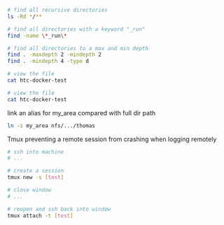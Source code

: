 ```bash
# find all recursive directories
ls -Rd */**
```

```bash
# find all directories with a keyword "_run"
find -name \*_run\*
```



```bash
# find all directories to a max and min depth
find . -maxdepth 2 -mindepth 2 
find . -mindepth 4 -type d
```

```bash
# view the file
cat htc-docker-test 
```

```bash
# view the file
cat htc-docker-test 
```

link an alias for my_area compared with full dir path
```bash
ln -s my_area nfs/.../thomas
```

Tmux preventing a remote session from crashing when logging remotely
```bash
# ssh into machine
# ...

# create a session
tmux new -s [test]

# close window
# ...

# reopen and ssh back into window
tmux attach -t [test]
```

